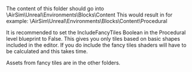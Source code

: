 The content of this folder should go into \AirSim\Unreal\Environments\Blocks\Content
This would result in for example: \AirSim\Unreal\Environments\Blocks\Content\Procedural

It is recommended to set the IncludeFancyTiles Boolean in the Procedural level blueprint to False.
This gives you only tiles based on basic shapes included in the editor.
If you do include the fancy tiles shaders will have to be calculated and this takes time.

Assets from fancy tiles are in the other folders.